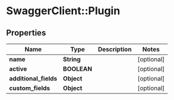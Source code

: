 # SwaggerClient::Plugin

## Properties
Name | Type | Description | Notes
------------ | ------------- | ------------- | -------------
**name** | **String** |  | [optional] 
**active** | **BOOLEAN** |  | [optional] 
**additional_fields** | **Object** |  | [optional] 
**custom_fields** | **Object** |  | [optional] 


